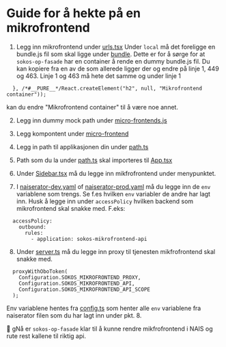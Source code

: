 # Guide for å hekte på en mikrofrontend

1. Legg inn mikrofrontend under [urls.tsx](src/urls.tsx)
   Under `local` må det foreligge en bundle.js fil som skal ligge under [bundle](mock/bundle).
   Dette er for å sørge for at `sokos-op-fasade` har en container å rende en dummy bundle.js fil.
   Du kan kopiere fra en av de som allerede ligger der og endre på linje 1, 449 og 463. Linje 1 og 463 må hete det samme og under linje 1

```
  }, /*#__PURE__*/React.createElement("h2", null, "Mikrofrontend container"));
```

kan du endre "Mikrofrontend container" til å være noe annet.

2. Legg inn dummy mock path under [micro-frontends.js](mock/micro-frontends.js)

3. Legg kompontent under [micro-frontend](src/micro-frontend)

4. Legg in path til applikasjonen din under [path.ts](src/models/path.ts)

5. Path som du la under [path.ts](src/models/path.tsx) skal importeres til [App.tsx](src/App.tsx)

6. Under [Sidebar.tsx](src/components/sidebar/SideBar.tsx) må du legge inn mikfrofrontend under menypunktet.

7. I [naiserator-dev.yaml](../.nais/naiserator-dev.yaml) of [naiserator-prod.yaml](../.nais/naiserator-prod.yaml) må du legge inn de `env` variablene som trengs. Se f.es hvilken `env` variabler de andre har lagt inn. Husk å legge inn under `accessPolicy` hvilken backend som mikrofrontend skal snakke med. F.eks:

```
  accessPolicy:
    outbound:
      rules:
        - application: sokos-mikrofrontend-api
```

8. Under [server.ts](../server/src/server.ts) må du legge inn proxy til tjenesten mikfrofrontend skal snakke med.

```
  proxyWithOboToken(
    Configuration.SOKOS_MIKROFRONTEND_PROXY,
    Configuration.SOKOS_MIKROFRONTEND_API,
    Configuration.SOKOS_MIKROFRONTEND_API_SCOPE
  );
```

Env variablene hentes fra [config.ts](server/src/config.ts) som henter alle `env` variablene fra naiserator filen som du har lagt inn under pkt. 8.

🎉 gNå er `sokos-op-fasade` klar til å kunne rendre mikfrofrontend i NAIS og rute rest kallene til riktig api.
